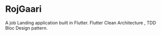 # RojGaari
A job Landing application built in Flutter. Flutter Clean Architecture , TDD Bloc Design pattern.

